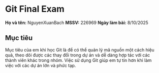# Git Final Exam

**Họ và tên:** NguyenXuanBach
**MSSV:** 226969
**Ngày làm bài:** 8/10/2025

## Mục tiêu

Mục tiêu của em khi học Git là để có thể quản lý mã nguồn một cách hiệu quả, theo dõi được các thay đổi trong dự án và dễ dàng hợp tác với các thành viên khác trong nhóm. Việc sử dụng Git giúp em tự tin hơn khi làm việc với các dự án lớn và phức tạp.
